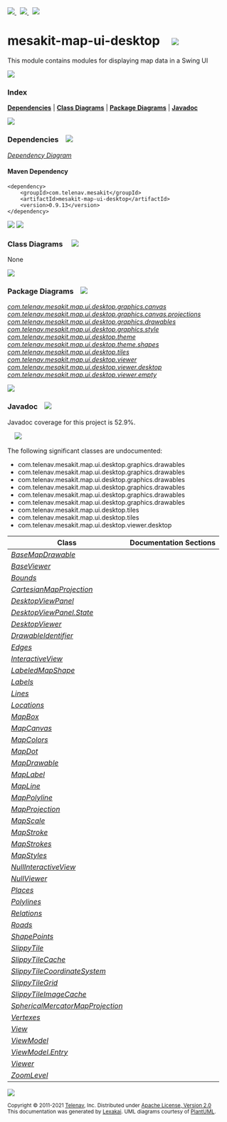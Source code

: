 [//]: # (start-user-text)

<a href="https://www.mesakit.org">
<img src="https://telenav.github.io/telenav-assets/images/icons/web-32.png" srcset="https://telenav.github.io/telenav-assets/images/icons/web-32-2x.png 2x"/>
</a>
&nbsp;
<a href="https://twitter.com/openmesakit">
<img src="https://telenav.github.io/telenav-assets/images/logos/twitter/twitter-32.png" srcset="https://telenav.github.io/telenav-assets/images/logos/twitter/twitter-32-2x.png 2x"/>
</a>
&nbsp;
<a href="https://mesakit.zulipchat.com">
<img src="https://telenav.github.io/telenav-assets/images/logos/zulip/zulip-32.png" srcset="https://telenav.github.io/telenav-assets/images/logos/zulip/zulip-32-2x.png 2x"/>
</a>

[//]: # (end-user-text)

# mesakit-map-ui-desktop &nbsp;&nbsp; <img src="https://telenav.github.io/telenav-assets/images/icons//window-32.png" srcset="https://telenav.github.io/telenav-assets/images/icons//window-32-2x.png 2x"/>

This module contains modules for displaying map data in a Swing UI

<img src="https://telenav.github.io/telenav-assets/images/icons/horizontal-line-512.png" srcset="https://telenav.github.io/telenav-assets/images/separators/horizontal-line-512-2x.png 2x"/>

### Index



[**Dependencies**](#dependencies) | [**Class Diagrams**](#class-diagrams) | [**Package Diagrams**](#package-diagrams) | [**Javadoc**](#javadoc)

<img src="https://telenav.github.io/telenav-assets/images/icons/horizontal-line-512.png" srcset="https://telenav.github.io/telenav-assets/images/separators/horizontal-line-512-2x.png 2x"/>

### Dependencies <a name="dependencies"></a> &nbsp;&nbsp; <img src="https://telenav.github.io/telenav-assets/images/icons/dependencies-32.png" srcset="https://telenav.github.io/telenav-assets/images/icons/dependencies-32-2x.png 2x"/>

[*Dependency Diagram*](https://www.mesakit.org/0.9.13/lexakai/mesakit/mesakit-map/ui/desktop/documentation/diagrams/dependencies.svg)

#### Maven Dependency

    <dependency>
        <groupId>com.telenav.mesakit</groupId>
        <artifactId>mesakit-map-ui-desktop</artifactId>
        <version>0.9.13</version>
    </dependency>

<img src="https://telenav.github.io/telenav-assets/images/icons/horizontal-line-128.png" srcset="https://telenav.github.io/telenav-assets/images/separators/horizontal-line-128-2x.png 2x"/>

[//]: # (start-user-text)



[//]: # (end-user-text)

<img src="https://telenav.github.io/telenav-assets/images/icons/horizontal-line-128.png" srcset="https://telenav.github.io/telenav-assets/images/separators/horizontal-line-128-2x.png 2x"/>

### Class Diagrams <a name="class-diagrams"></a> &nbsp; &nbsp; <img src="https://telenav.github.io/telenav-assets/images/icons/diagram-40.png" srcset="https://telenav.github.io/telenav-assets/images/icons/diagram-40-2x.png 2x"/>

None

<img src="https://telenav.github.io/telenav-assets/images/icons/horizontal-line-128.png" srcset="https://telenav.github.io/telenav-assets/images/separators/horizontal-line-128-2x.png 2x"/>

### Package Diagrams <a name="package-diagrams"></a> &nbsp;&nbsp; <img src="https://telenav.github.io/telenav-assets/images/icons/box-32.png" srcset="https://telenav.github.io/telenav-assets/images/icons/box-32-2x.png 2x"/>

[*com.telenav.mesakit.map.ui.desktop.graphics.canvas*](https://www.mesakit.org/0.9.13/lexakai/mesakit/mesakit-map/ui/desktop/documentation/diagrams/com.telenav.mesakit.map.ui.desktop.graphics.canvas.svg)  
[*com.telenav.mesakit.map.ui.desktop.graphics.canvas.projections*](https://www.mesakit.org/0.9.13/lexakai/mesakit/mesakit-map/ui/desktop/documentation/diagrams/com.telenav.mesakit.map.ui.desktop.graphics.canvas.projections.svg)  
[*com.telenav.mesakit.map.ui.desktop.graphics.drawables*](https://www.mesakit.org/0.9.13/lexakai/mesakit/mesakit-map/ui/desktop/documentation/diagrams/com.telenav.mesakit.map.ui.desktop.graphics.drawables.svg)  
[*com.telenav.mesakit.map.ui.desktop.graphics.style*](https://www.mesakit.org/0.9.13/lexakai/mesakit/mesakit-map/ui/desktop/documentation/diagrams/com.telenav.mesakit.map.ui.desktop.graphics.style.svg)  
[*com.telenav.mesakit.map.ui.desktop.theme*](https://www.mesakit.org/0.9.13/lexakai/mesakit/mesakit-map/ui/desktop/documentation/diagrams/com.telenav.mesakit.map.ui.desktop.theme.svg)  
[*com.telenav.mesakit.map.ui.desktop.theme.shapes*](https://www.mesakit.org/0.9.13/lexakai/mesakit/mesakit-map/ui/desktop/documentation/diagrams/com.telenav.mesakit.map.ui.desktop.theme.shapes.svg)  
[*com.telenav.mesakit.map.ui.desktop.tiles*](https://www.mesakit.org/0.9.13/lexakai/mesakit/mesakit-map/ui/desktop/documentation/diagrams/com.telenav.mesakit.map.ui.desktop.tiles.svg)  
[*com.telenav.mesakit.map.ui.desktop.viewer*](https://www.mesakit.org/0.9.13/lexakai/mesakit/mesakit-map/ui/desktop/documentation/diagrams/com.telenav.mesakit.map.ui.desktop.viewer.svg)  
[*com.telenav.mesakit.map.ui.desktop.viewer.desktop*](https://www.mesakit.org/0.9.13/lexakai/mesakit/mesakit-map/ui/desktop/documentation/diagrams/com.telenav.mesakit.map.ui.desktop.viewer.desktop.svg)  
[*com.telenav.mesakit.map.ui.desktop.viewer.empty*](https://www.mesakit.org/0.9.13/lexakai/mesakit/mesakit-map/ui/desktop/documentation/diagrams/com.telenav.mesakit.map.ui.desktop.viewer.empty.svg)

<img src="https://telenav.github.io/telenav-assets/images/icons/horizontal-line-128.png" srcset="https://telenav.github.io/telenav-assets/images/separators/horizontal-line-128-2x.png 2x"/>

### Javadoc <a name="javadoc"></a> &nbsp;&nbsp; <img src="https://telenav.github.io/telenav-assets/images/icons/books-24.png" srcset="https://telenav.github.io/telenav-assets/images/icons/books-24-2x.png 2x"/>

Javadoc coverage for this project is 52.9%.  
  
&nbsp; &nbsp; <img src="https://telenav.github.io/telenav-assets/meter-50-96.png" srcset="https://telenav.github.io/telenav-assets/meter-50-96-2x.png 2x"/>


The following significant classes are undocumented:  

- com.telenav.mesakit.map.ui.desktop.graphics.drawables  
- com.telenav.mesakit.map.ui.desktop.graphics.drawables  
- com.telenav.mesakit.map.ui.desktop.graphics.drawables  
- com.telenav.mesakit.map.ui.desktop.graphics.drawables  
- com.telenav.mesakit.map.ui.desktop.graphics.drawables  
- com.telenav.mesakit.map.ui.desktop.graphics.drawables  
- com.telenav.mesakit.map.ui.desktop.tiles  
- com.telenav.mesakit.map.ui.desktop.tiles  
- com.telenav.mesakit.map.ui.desktop.viewer.desktop

| Class | Documentation Sections |
|---|---|
| [*BaseMapDrawable*](https://www.mesakit.org/0.9.13/javadoc/mesakit/mesakit.map.ui.desktop//////////////////////////////////////////////////////////////////////.html) |  |  
| [*BaseViewer*](https://www.mesakit.org/0.9.13/javadoc/mesakit/mesakit.map.ui.desktop/////////////////////////////////////////////////////////////.html) |  |  
| [*Bounds*](https://www.mesakit.org/0.9.13/javadoc/mesakit/mesakit.map.ui.desktop///////////////////////////////////////////////////////.html) |  |  
| [*CartesianMapProjection*](https://www.mesakit.org/0.9.13/javadoc/mesakit/mesakit.map.ui.desktop//////////////////////////////////////////////////////////////////////////////////////.html) |  |  
| [*DesktopViewPanel*](https://www.mesakit.org/0.9.13/javadoc/mesakit/mesakit.map.ui.desktop///////////////////////////////////////////////////////////////////.html) |  |  
| [*DesktopViewPanel.State*](https://www.mesakit.org/0.9.13/javadoc/mesakit/mesakit.map.ui.desktop/////////////////////////////////////////////////////////////////////////.html) |  |  
| [*DesktopViewer*](https://www.mesakit.org/0.9.13/javadoc/mesakit/mesakit.map.ui.desktop////////////////////////////////////////////////////////////////.html) |  |  
| [*DrawableIdentifier*](https://www.mesakit.org/0.9.13/javadoc/mesakit/mesakit.map.ui.desktop/////////////////////////////////////////////////////////////.html) |  |  
| [*Edges*](https://www.mesakit.org/0.9.13/javadoc/mesakit/mesakit.map.ui.desktop//////////////////////////////////////////////////////.html) |  |  
| [*InteractiveView*](https://www.mesakit.org/0.9.13/javadoc/mesakit/mesakit.map.ui.desktop//////////////////////////////////////////////////////////.html) |  |  
| [*LabeledMapShape*](https://www.mesakit.org/0.9.13/javadoc/mesakit/mesakit.map.ui.desktop//////////////////////////////////////////////////////////////////////.html) |  |  
| [*Labels*](https://www.mesakit.org/0.9.13/javadoc/mesakit/mesakit.map.ui.desktop///////////////////////////////////////////////////////.html) |  |  
| [*Lines*](https://www.mesakit.org/0.9.13/javadoc/mesakit/mesakit.map.ui.desktop//////////////////////////////////////////////////////.html) |  |  
| [*Locations*](https://www.mesakit.org/0.9.13/javadoc/mesakit/mesakit.map.ui.desktop//////////////////////////////////////////////////////////.html) |  |  
| [*MapBox*](https://www.mesakit.org/0.9.13/javadoc/mesakit/mesakit.map.ui.desktop/////////////////////////////////////////////////////////////.html) |  |  
| [*MapCanvas*](https://www.mesakit.org/0.9.13/javadoc/mesakit/mesakit.map.ui.desktop/////////////////////////////////////////////////////////////.html) |  |  
| [*MapColors*](https://www.mesakit.org/0.9.13/javadoc/mesakit/mesakit.map.ui.desktop///////////////////////////////////////////////////.html) |  |  
| [*MapDot*](https://www.mesakit.org/0.9.13/javadoc/mesakit/mesakit.map.ui.desktop/////////////////////////////////////////////////////////////.html) |  |  
| [*MapDrawable*](https://www.mesakit.org/0.9.13/javadoc/mesakit/mesakit.map.ui.desktop//////////////////////////////////////////////////////////////////.html) |  |  
| [*MapLabel*](https://www.mesakit.org/0.9.13/javadoc/mesakit/mesakit.map.ui.desktop///////////////////////////////////////////////////////////////.html) |  |  
| [*MapLine*](https://www.mesakit.org/0.9.13/javadoc/mesakit/mesakit.map.ui.desktop//////////////////////////////////////////////////////////////.html) |  |  
| [*MapPolyline*](https://www.mesakit.org/0.9.13/javadoc/mesakit/mesakit.map.ui.desktop//////////////////////////////////////////////////////////////////.html) |  |  
| [*MapProjection*](https://www.mesakit.org/0.9.13/javadoc/mesakit/mesakit.map.ui.desktop/////////////////////////////////////////////////////////////////.html) |  |  
| [*MapScale*](https://www.mesakit.org/0.9.13/javadoc/mesakit/mesakit.map.ui.desktop////////////////////////////////////////////////////////////.html) |  |  
| [*MapStroke*](https://www.mesakit.org/0.9.13/javadoc/mesakit/mesakit.map.ui.desktop////////////////////////////////////////////////////////////.html) |  |  
| [*MapStrokes*](https://www.mesakit.org/0.9.13/javadoc/mesakit/mesakit.map.ui.desktop////////////////////////////////////////////////////.html) |  |  
| [*MapStyles*](https://www.mesakit.org/0.9.13/javadoc/mesakit/mesakit.map.ui.desktop///////////////////////////////////////////////////.html) |  |  
| [*NullInteractiveView*](https://www.mesakit.org/0.9.13/javadoc/mesakit/mesakit.map.ui.desktop////////////////////////////////////////////////////////////////////.html) |  |  
| [*NullViewer*](https://www.mesakit.org/0.9.13/javadoc/mesakit/mesakit.map.ui.desktop///////////////////////////////////////////////////////////.html) |  |  
| [*Places*](https://www.mesakit.org/0.9.13/javadoc/mesakit/mesakit.map.ui.desktop///////////////////////////////////////////////////////.html) |  |  
| [*Polylines*](https://www.mesakit.org/0.9.13/javadoc/mesakit/mesakit.map.ui.desktop//////////////////////////////////////////////////////////.html) |  |  
| [*Relations*](https://www.mesakit.org/0.9.13/javadoc/mesakit/mesakit.map.ui.desktop//////////////////////////////////////////////////////////.html) |  |  
| [*Roads*](https://www.mesakit.org/0.9.13/javadoc/mesakit/mesakit.map.ui.desktop//////////////////////////////////////////////////////.html) |  |  
| [*ShapePoints*](https://www.mesakit.org/0.9.13/javadoc/mesakit/mesakit.map.ui.desktop////////////////////////////////////////////////////////////.html) |  |  
| [*SlippyTile*](https://www.mesakit.org/0.9.13/javadoc/mesakit/mesakit.map.ui.desktop////////////////////////////////////////////////////.html) |  |  
| [*SlippyTileCache*](https://www.mesakit.org/0.9.13/javadoc/mesakit/mesakit.map.ui.desktop/////////////////////////////////////////////////////////.html) |  |  
| [*SlippyTileCoordinateSystem*](https://www.mesakit.org/0.9.13/javadoc/mesakit/mesakit.map.ui.desktop////////////////////////////////////////////////////////////////////.html) |  |  
| [*SlippyTileGrid*](https://www.mesakit.org/0.9.13/javadoc/mesakit/mesakit.map.ui.desktop////////////////////////////////////////////////////////.html) |  |  
| [*SlippyTileImageCache*](https://www.mesakit.org/0.9.13/javadoc/mesakit/mesakit.map.ui.desktop//////////////////////////////////////////////////////////////.html) |  |  
| [*SphericalMercatorMapProjection*](https://www.mesakit.org/0.9.13/javadoc/mesakit/mesakit.map.ui.desktop//////////////////////////////////////////////////////////////////////////////////////////////.html) |  |  
| [*Vertexes*](https://www.mesakit.org/0.9.13/javadoc/mesakit/mesakit.map.ui.desktop/////////////////////////////////////////////////////////.html) |  |  
| [*View*](https://www.mesakit.org/0.9.13/javadoc/mesakit/mesakit.map.ui.desktop///////////////////////////////////////////////.html) |  |  
| [*ViewModel*](https://www.mesakit.org/0.9.13/javadoc/mesakit/mesakit.map.ui.desktop////////////////////////////////////////////////////////////.html) |  |  
| [*ViewModel.Entry*](https://www.mesakit.org/0.9.13/javadoc/mesakit/mesakit.map.ui.desktop//////////////////////////////////////////////////////////////////.html) |  |  
| [*Viewer*](https://www.mesakit.org/0.9.13/javadoc/mesakit/mesakit.map.ui.desktop/////////////////////////////////////////////////.html) |  |  
| [*ZoomLevel*](https://www.mesakit.org/0.9.13/javadoc/mesakit/mesakit.map.ui.desktop///////////////////////////////////////////////////.html) |  |  

[//]: # (start-user-text)



[//]: # (end-user-text)

<img src="https://telenav.github.io/telenav-assets/images/icons/horizontal-line-512.png" srcset="https://telenav.github.io/telenav-assets/images/separators/horizontal-line-512-2x.png 2x"/>

<sub>Copyright &#169; 2011-2021 [Telenav](https://telenav.com), Inc. Distributed under [Apache License, Version 2.0](LICENSE)</sub>  
<sub>This documentation was generated by [Lexakai](https://lexakai.org). UML diagrams courtesy of [PlantUML](https://plantuml.com).</sub>
